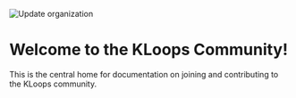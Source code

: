 ![Update organization](https://github.com/kloops-io/community/workflows/Update%20organization/badge.svg?branch=master)

# Welcome to the KLoops Community!

This is the central home for documentation on joining and contributing to the KLoops community.
